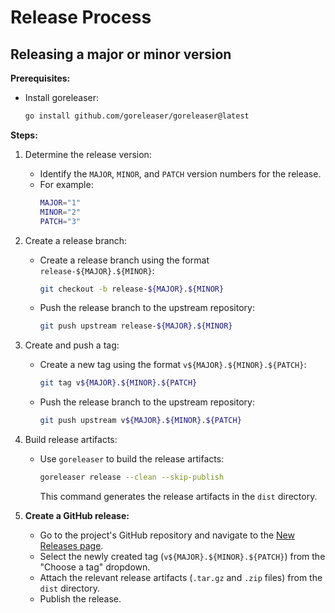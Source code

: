 # Release Process

## Releasing a major or minor version

**Prerequisites:**

* Install goreleaser:
    ```bash
    go install github.com/goreleaser/goreleaser@latest
    ```
**Steps:**

1. Determine the release version:

    -  Identify the `MAJOR`, `MINOR`, and `PATCH` version numbers for the release. 
    -  For example:
        ```bash
        MAJOR="1"
        MINOR="2"
        PATCH="3" 
        ```

2. Create a release branch:


    - Create a release branch using the format `release-${MAJOR}.${MINOR}`:

        ```bash
        git checkout -b release-${MAJOR}.${MINOR}
        ```

    - Push the release branch to the upstream repository:

        ```bash
        git push upstream release-${MAJOR}.${MINOR} 
        ```

3. Create and push a tag:

    - Create a new tag using the format `v${MAJOR}.${MINOR}.${PATCH}`:

        ```bash
        git tag v${MAJOR}.${MINOR}.${PATCH}
        ```

    - Push the release branch to the upstream repository:

        ```bash
        git push upstream v${MAJOR}.${MINOR}.${PATCH}
        ```

4. Build release artifacts:

    - Use `goreleaser` to build the release artifacts:

        ```bash
        goreleaser release --clean --skip-publish 
        ```

        This command generates the release artifacts in the `dist` directory.

5. **Create a GitHub release:**

    - Go to the project's GitHub repository and navigate to the [New Releases
      page](https://github.com/flomesh-io/gwctl/releases/new).
    - Select the newly created tag (`v${MAJOR}.${MINOR}.${PATCH}`) from the "Choose a tag" dropdown.
    - Attach the relevant release artifacts (`.tar.gz` and `.zip` files) from the `dist` directory.
    - Publish the release.
